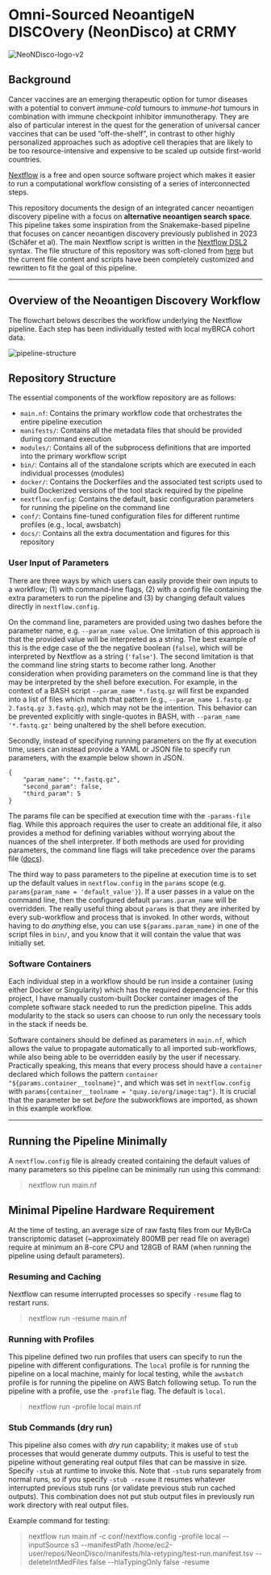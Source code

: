 # Omni-Sourced NeoantigeN DISCOvery (NeonDisco) at CRMY
![NeoNDisco-logo-v2](docs/assets/NeoNDisco-logo-v2.png)

## Background

Cancer vaccines are an emerging therapeutic option for tumor diseases with a potential to convert *immune-cold* tumours to *immune-hot* tumours in combination with immune checkpoint inhibitor immunotherapy. They are also of particular interest in the quest for the generation of universal cancer vaccines that can be used  “off-the-shelf", in contrast to other highly personalized approaches such as adoptive cell therapies that are likely to be too resource-intensive and expensive to be scaled up outside first-world countries.

[Nextflow](https://www.nextflow.io/) is a free and open source software project which makes it easier to run a computational workflow consisting of a series of interconnected steps.

This repository documents the design of an integrated cancer neoantigen discovery pipeline with a focus on **alternative neoantigen search space**. This pipeline takes some inspiration from the Snakemake-based pipeline that focuses on cancer neoantigen discovery previously published in 2023 (Schäfer et al). The main Nextflow script is written in the [Nextflow DSL2](https://www.nextflow.io/docs/latest/dsl2.html) syntax. The file structure of this repository was soft-cloned from [here](https://github.com/FredHutch/workflow-template-nextflow) but the current file content and scripts have been completely customized and rewritten to fit the goal of this pipeline.

--------------------

## Overview of the Neoantigen Discovery Workflow

The flowchart belows describes the workflow underlying the Nextflow pipeline. Each step has been individually tested with local myBRCA cohort data.

![pipeline-structure](docs/assets/fig2-nontransparent-pipeline-flow.png)

## Repository Structure

The essential components of the workflow repository are as follows:
- `main.nf`: Contains the primary workflow code that orchestrates the entire pipeline execution
- `manifests/`: Contains all the metadata files that should be provided during command execution
- `modules/`: Contains all of the subprocess definitions that are imported into the primary workflow script
- `bin/`: Contains all of the standalone scripts which are executed in each individual processes (modules)
- `docker/`: Contains the Dockerfiles and the associated test scripts used to build Dockerized versions of the tool stack required by the pipeline
- `nextflow.config`: Contains the default, basic configuration parameters for running the pipeline on the command line
- `conf/`: Contains fine-tuned configuration files for different runtime profiles (e.g., local, awsbatch)
- `docs/`: Contains all the extra documentation and figures for this repository

### User Input of Parameters

There are three ways by which users can easily provide their own inputs to a workflow; (1) with command-line flags, (2) with a config file containing the extra parameters to run the pipeline and (3) by changing default values directly in `nextflow.config`.

On the command line, parameters are provided using two dashes before the parameter name, e.g. `--param_name value`. One limitation of this approach is that the provided value will be interpreted as a string. The best example of this is the edge case of the the negative boolean (`false`), which will be interpreted by Nextflow as a string (`'false'`). The second limitation is that the command line string starts to become rather long. Another consideration when providing parameters on the command line is that they may be interpreted by the shell before execution. For example, in the context of a BASH script `--param_name *.fastq.gz` will first be expanded into a list of files which match that pattern (e.g., `--param_name 1.fastq.gz 2.fastq.gz 3.fastq.gz`), which may not be the intention. This behavior can be prevented explicitly with single-quotes in BASH, with `--param_name '*.fastq.gz'` being unaltered by the shell before execution.

Secondly, instead of specifying running parameters on the fly at execution time, users can instead provide a YAML or JSON file to specify run parameters, with the example below shown in JSON.

```
{
    "param_name": "*.fastq.gz",
    "second_param": false,
    "third_param": 5
}
```

The params file can be specified at execution time with the `-params-file` flag. While this approach requires the user to create an additional file, it also provides a method for defining variables without worrying about the nuances of the shell interpreter. If both methods are used for providing parameters, the command line flags will take precedence over the params file ([docs](https://www.nextflow.io/docs/latest/config.html)).

The third way to pass parameters to the pipeline at execution time is to set up the default values in `nextflow.config` in the `params` scope (e.g. `params{param_name = 'default_value'}`). If a user passes in a value on the command line, then the configured default `params.param_name` will be overridden. The really useful thing about `params` is that they are inherited by every sub-workflow and process that is invoked. In other words, without having to do _anything_ else, you can use `${params.param_name}` in one of the script files in `bin/`, and you know that it will contain the value that was initially set.

### Software Containers

Each individual step in a workflow should be run inside a container (using either Docker or Singularity) which has the required dependencies. For this project, I have manually custom-built Docker container images of the complete software stack needed to run the prediction pipeline. This adds modularity to the stack so users can choose to run only the necessary tools in the stack if needs be. 

Software containers should be defined as parameters in `main.nf`, which allows the value to propagate automatically to all imported sub-workflows, while also being able to be overridden easily by the user if necessary. Practically speaking, this means that every process should have a `container` declared which follows the pattern `container "${params.container__toolname}"`, and which was set in `nextflow.config` with `params{container__toolname = "quay.io/org/image:tag"}`. It is crucial that the parameter be set _before_ the subworkflows are imported, as shown in this example workflow.

------

## Running the Pipeline Minimally
A `nextflow.config` file is already created containing the default values of many parameters so this pipeline can be minimally run using this command:

> nextflow run main.nf 

## Minimal Pipeline Hardware Requirement

At the time of testing, an average size of raw fastq files from our MyBrCa transcriptomic dataset (~approximately 800MB per read file on average) require at minimum an 8-core CPU and 128GB of RAM (when running the pipeline using default parameters).

### Resuming and Caching
Nextflow can resume interrupted processes so specify `-resume` flag to restart runs.

> nextflow run -resume main.nf

### Running with Profiles
This pipeline defined two run profiles that users can specify to run the pipeline with different configurations. The `local` profile is for running the pipeline on a local machine, mainly for local testing, while the `awsbatch` profile is for running the pipeline on AWS Batch following setup. To run the pipeline with a profile, use the `-profile` flag. The default is `local`.

> nextflow run -profile local main.nf

### Stub Commands (dry run)
This pipeline also comes with _dry run_ capability; it makes use of `stub` processes that would generate dummy outputs. This is useful to test the pipeline without generating real output files that can be massive in size. Specify `-stub` at runtime to invoke this. Note that `-stub` runs separately from normal runs, so if you specify `-stub -resume` it resumes whatever interrupted previous stub runs (or validate previous stub run cached outputs). This combination does not put stub output files in previously run work directory with real output files. 


Example command for testing:

> nextflow run main.nf -c conf/nextflow.config -profile local --inputSource s3 --manifestPath /home/ec2-user/repos/NeonDisco/manifests/hla-retyping/test-run.manifest.tsv --deleteIntMedFiles false --hlaTypingOnly false -resume



